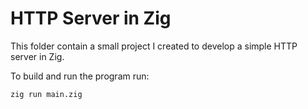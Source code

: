 # HTTP Server in Zig

This folder contain a small project I created to develop
a simple HTTP server in Zig.

To build and run the program run:

```bash
zig run main.zig
```
